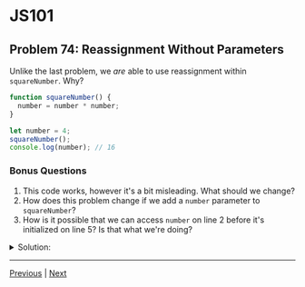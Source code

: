 # JS101
## Problem 74: Reassignment Without Parameters

Unlike the last problem, we *are* able to use reassignment within `squareNumber`. Why?

```js
function squareNumber() {
  number = number * number;
}

let number = 4;
squareNumber();
console.log(number); // 16
```

### Bonus Questions
1. This code works, however it's a bit misleading. What should we change?
2. How does this problem change if we add a `number` parameter to `squareNumber`?
3. How is it possible that we can access `number` on line 2 before it's initialized on line 5? Is that what we're doing?

<details>
<summary>Solution:</summary>

**Explanation:**

This works because `squareNumber` has no parameters and doesn't declare a local `number` variable. Therefore, when we reference `number` on line 2, JavaScript looks in the outer scope and finds the `number` variable declared on line 5. Since there's no `let`, `const`, or parameter shadowing it, the reassignment on line 2 modifies the outer `number`.

The key difference from Problem 73:
- Problem 73: Parameter `sentence` created a local variable that shadowed the outer one
- This problem: No parameter or local declaration, so `number` refers to the outer variable

**Bonus Questions:**

1. This code is misleading because it looks like the function is independent, but it actually depends on an outer variable. Better approaches:

```js
// Option 1: Use a parameter
function squareNumber(num) {
  return num * num;
}

let number = 4;
number = squareNumber(number);
console.log(number); // 16

// Option 2: Make the dependency explicit
function squareNumber() {
  return number * number;  // Use 'return' to make it clear we're using outer scope
}

let number = 4;
number = squareNumber();
console.log(number); // 16
```

2. If we add a `number` parameter:

```js
function squareNumber(number) {  // Parameter shadows outer variable
  number = number * number;       // Only modifies the parameter
}

let number = 4;
squareNumber(number);
console.log(number); // 4 (unchanged!)
```

Now the parameter creates a local `number` that shadows the outer one, so the reassignment only affects the local parameter, not the outer variable.

3. We're not accessing `number` "before" it's initialized in a temporal sense - we're accessing it from a different scope. When `squareNumber()` is called on line 6 (after `number` is initialized), the function executes and looks up `number` in the outer scope at that moment. JavaScript's lexical scoping means the function can access variables from its outer scope, regardless of where the function is defined relative to where the variable is declared (as long as the variable exists when the function is actually invoked).

</details>

---

[Previous](073.md) | [Next](075.md)

